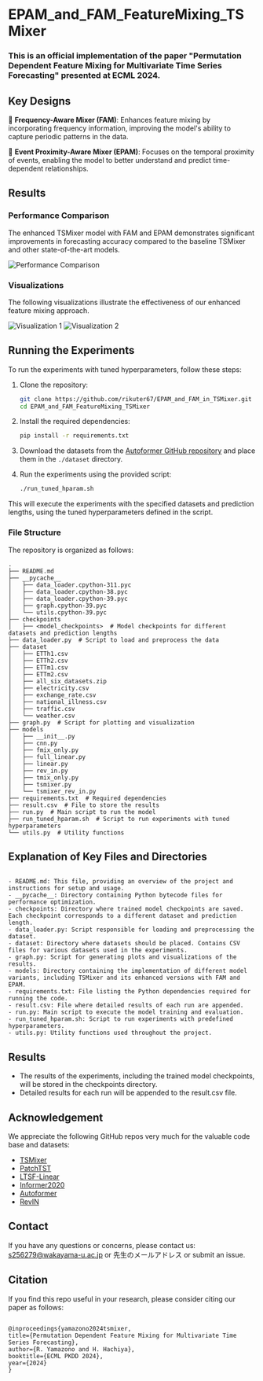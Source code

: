 # EPAM_and_FAM_FeatureMixing_TSMixer

### This is an official implementation of the paper "Permutation Dependent Feature Mixing for Multivariate Time Series Forecasting" presented at ECML 2024.

## Key Designs

:star2: **Frequency-Aware Mixer (FAM)**: Enhances feature mixing by incorporating frequency information, improving the model's ability to capture periodic patterns in the data.

:star2: **Event Proximity-Aware Mixer (EPAM)**: Focuses on the temporal proximity of events, enabling the model to better understand and predict time-dependent relationships.

## Results

### Performance Comparison

The enhanced TSMixer model with FAM and EPAM demonstrates significant improvements in forecasting accuracy compared to the baseline TSMixer and other state-of-the-art models.

![Performance Comparison](https://github.com/rikuter67/EPAM_and_FAM_FeatureMixing_TSMixer/main/pic/performance_comparison.png)

### Visualizations

The following visualizations illustrate the effectiveness of our enhanced feature mixing approach.

![Visualization 1](https://github.com/rikuter67/EPAM_and_FAM_FeatureMixing_TSMixer/main/pic/visualization1.png)
![Visualization 2](https://github.com/rikuter67/EPAM_and_FAM_FeatureMixing_TSMixer/main/pic/visualization2.png)

## Running the Experiments

To run the experiments with tuned hyperparameters, follow these steps:

1. Clone the repository:
    ```bash
    git clone https://github.com/rikuter67/EPAM_and_FAM_in_TSMixer.git
    cd EPAM_and_FAM_FeatureMixing_TSMixer
    ```

2. Install the required dependencies:
    ```bash
    pip install -r requirements.txt
    ```

3. Download the datasets from the [Autoformer GitHub repository](https://drive.google.com/drive/folders/1ZOYpTUa82_jCcxIdTmyr0LXQfvaM9vIy) and place them in the `./dataset` directory.

4. Run the experiments using the provided script:
    ```bash
    ./run_tuned_hparam.sh
    ```

This will execute the experiments with the specified datasets and prediction lengths, using the tuned hyperparameters defined in the script.



### File Structure

The repository is organized as follows:

```plaintext
.
├── README.md
├── __pycache__
│   ├── data_loader.cpython-311.pyc
│   ├── data_loader.cpython-38.pyc
│   ├── data_loader.cpython-39.pyc
│   ├── graph.cpython-39.pyc
│   └── utils.cpython-39.pyc
├── checkpoints
│   ├── <model_checkpoints>  # Model checkpoints for different datasets and prediction lengths
├── data_loader.py  # Script to load and preprocess the data
├── dataset
│   ├── ETTh1.csv
│   ├── ETTh2.csv
│   ├── ETTm1.csv
│   ├── ETTm2.csv
│   ├── all_six_datasets.zip
│   ├── electricity.csv
│   ├── exchange_rate.csv
│   ├── national_illness.csv
│   ├── traffic.csv
│   └── weather.csv
├── graph.py  # Script for plotting and visualization
├── models
│   ├── __init__.py
│   ├── cnn.py
│   ├── fmix_only.py
│   ├── full_linear.py
│   ├── linear.py
│   ├── rev_in.py
│   ├── tmix_only.py
│   ├── tsmixer.py
│   └── tsmixer_rev_in.py
├── requirements.txt  # Required dependencies
├── result.csv  # File to store the results
├── run.py  # Main script to run the model
├── run_tuned_hparam.sh  # Script to run experiments with tuned hyperparameters
└── utils.py  # Utility functions
```

## Explanation of Key Files and Directories

```plaintext

- README.md: This file, providing an overview of the project and instructions for setup and usage.
- __pycache__: Directory containing Python bytecode files for performance optimization.
- checkpoints: Directory where trained model checkpoints are saved. Each checkpoint corresponds to a different dataset and prediction length.
- data_loader.py: Script responsible for loading and preprocessing the dataset.
- dataset: Directory where datasets should be placed. Contains CSV files for various datasets used in the experiments.
- graph.py: Script for generating plots and visualizations of the results.
- models: Directory containing the implementation of different model variants, including TSMixer and its enhanced versions with FAM and EPAM.
- requirements.txt: File listing the Python dependencies required for running the code.
- result.csv: File where detailed results of each run are appended.
- run.py: Main script to execute the model training and evaluation.
- run_tuned_hparam.sh: Script to run experiments with predefined hyperparameters.
- utils.py: Utility functions used throughout the project.
```

## Results
- The results of the experiments, including the trained model checkpoints, will be stored in the checkpoints directory.
- Detailed results for each run will be appended to the result.csv file.

## Acknowledgement

We appreciate the following GitHub repos very much for the valuable code base and datasets:

- [TSMixer](https://github.com/ts-kim/TSMixer)
- [PatchTST](https://github.com/yuqinie98/PatchTST)
- [LTSF-Linear](https://github.com/cure-lab/LTSF-Linear)
- [Informer2020](https://github.com/zhouhaoyi/Informer2020)
- [Autoformer](https://github.com/thuml/Autoformer)
- [RevIN](https://github.com/ts-kim/RevIN)

## Contact

If you have any questions or concerns, please contact us: s256279@wakayama-u.ac.jp or 先生のメールアドレス or submit an issue.

## Citation

If you find this repo useful in your research, please consider citing our paper as follows:

```plaintext

@inproceedings{yamazono2024tsmixer,
title={Permutation Dependent Feature Mixing for Multivariate Time Series Forecasting},
author={R. Yamazono and H. Hachiya},
booktitle={ECML PKDD 2024},
year={2024}
}
```